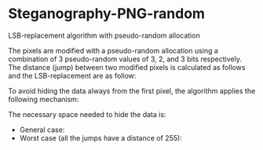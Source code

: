 # Steganography-PNG-random
LSB-replacement algorithm with pseudo-random allocation

The pixels are modified with a pseudo-random allocation using a combination of 3 pseudo-random values of 3, 2, and 3 bits respectively. The distance (jump) between two modified pixels is calculated as follows and the LSB-replacement are as follow:


To avoid hiding the data always from the first pixel, the algorithm applies the following mechanism:

The necessary space needed to hide the data is:
- General case:
- Worst case (all the jumps have a distance of 255):

